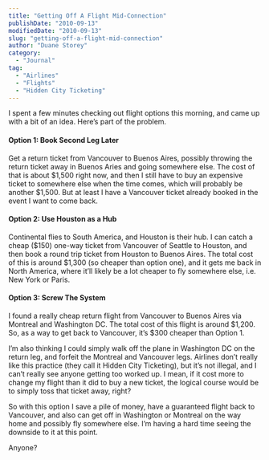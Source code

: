 ```yaml
---
title: "Getting Off A Flight Mid-Connection"
publishDate: "2010-09-13"
modifiedDate: "2010-09-13"
slug: "getting-off-a-flight-mid-connection"
author: "Duane Storey"
category:
  - "Journal"
tag:
  - "Airlines"
  - "Flights"
  - "Hidden City Ticketing"
---
```


I spent a few minutes checking out flight options this morning, and came up with a bit of an idea. Here’s part of the problem.

#### Option 1: Book Second Leg Later

Get a return ticket from Vancouver to Buenos Aires, possibly throwing the return ticket away in Buenos Aries and going somewhere else. The cost of that is about $1,500 right now, and then I still have to buy an expensive ticket to somewhere else when the time comes, which will probably be another $1,500. But at least I have a Vancouver ticket already booked in the event I want to come back.

#### Option 2: Use Houston as a Hub

Continental flies to South America, and Houston is their hub. I can catch a cheap ($150) one-way ticket from Vancouver of Seattle to Houston, and then book a round trip ticket from Houston to Buenos Aires. The total cost of this is around $1,300 (so cheaper than option one), and it gets me back in North America, where it’ll likely be a lot cheaper to fly somewhere else, i.e. New York or Paris.

#### Option 3: Screw The System

I found a really cheap return flight from Vancouver to Buenos Aires via Montreal and Washington DC. The total cost of this flight is around $1,200. So, as a way to get back to Vancouver, it’s $300 cheaper than Option 1.

I’m also thinking I could simply walk off the plane in Washington DC on the return leg, and forfeit the Montreal and Vancouver legs. Airlines don’t really like this practice (they call it Hidden City Ticketing), but it’s not illegal, and I can’t really see anyone getting too worked up. I mean, if it cost more to change my flight than it did to buy a new ticket, the logical course would be to simply toss that ticket away, right?

So with this option I save a pile of money, have a guaranteed flight back to Vancouver, and also can get off in Washington or Montreal on the way home and possibly fly somewhere else. I’m having a hard time seeing the downside to it at this point.

Anyone?